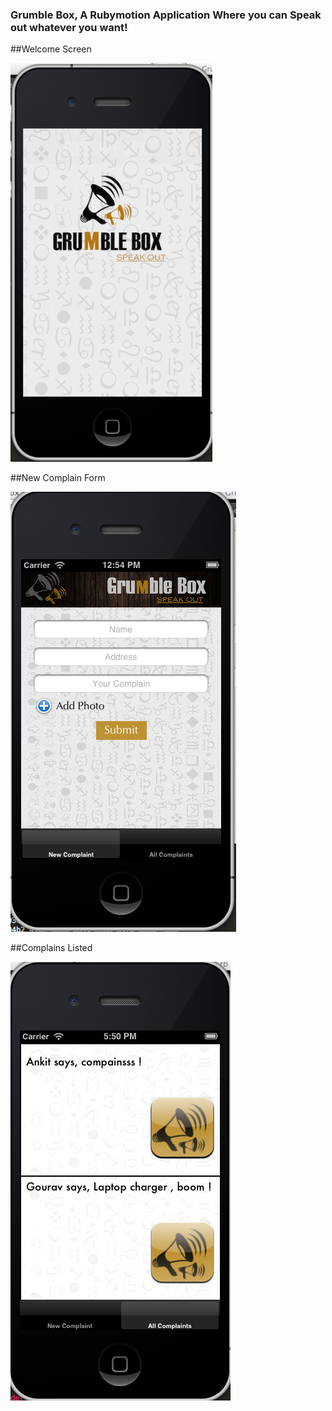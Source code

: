 ### Grumble Box, A Rubymotion Application Where you can Speak out whatever you want!

##Welcome Screen

![image2](https://github.com/ankit8898/GrumbleBox/raw/master/resources/welcome.png)

##New Complain Form

![image](https://github.com/ankit8898/GrumbleBox/raw/master/resources/screenshot.png)

##Complains Listed

![image2](https://github.com/ankit8898/GrumbleBox/raw/master/resources/screenshot2.png)
